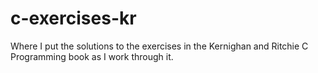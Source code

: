 # c-exercises-kr
Where I put the solutions to the exercises in the Kernighan and Ritchie C Programming book as I work through it.
